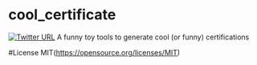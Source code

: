 # cool_certificate
[![Twitter URL](https://img.shields.io/twitter/url/http/shields.io.svg?style=social?maxAge=2592000)]()
A funny toy tools to generate cool (or funny) certifications

#License
MIT(<https://opensource.org/licenses/MIT>)
